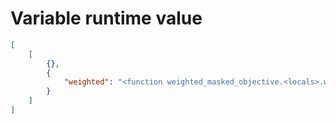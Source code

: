 # Variable runtime value

```json
[
    [
        {},
        {
            "weighted": "<function weighted_masked_objective.<locals>.weighted at 0x12130c0e0>"
        }
    ]
]
```
